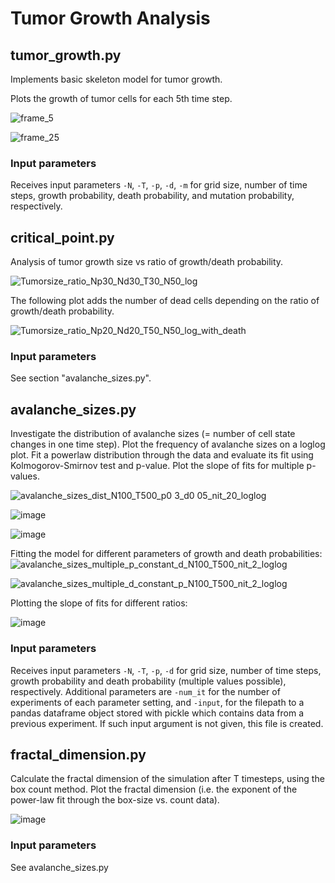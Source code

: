 # Tumor Growth Analysis

## tumor_growth.py
Implements basic skeleton model for tumor growth. 

Plots the growth of tumor cells for each 5th time step. 


![frame_5](https://github.com/user-attachments/assets/3d93e803-d0e7-40e3-b8f2-77fdee8edb88)

![frame_25](https://github.com/user-attachments/assets/314a44e9-1ed4-46df-802b-0ea4a80520b5)


### Input parameters 
Receives input parameters `-N`, `-T`, `-p`, `-d`, `-m` for grid size, number of time steps, growth probability, death probability, and mutation probability, respectively. 


## critical_point.py
Analysis of tumor growth size vs ratio of growth/death probability. 


![Tumorsize_ratio_Np30_Nd30_T30_N50_log](https://github.com/user-attachments/assets/26d07ef0-1b6e-461c-95cf-1db77b9ea78d)

The following plot adds the number of dead cells depending on the ratio of growth/death probability. 

![Tumorsize_ratio_Np20_Nd20_T50_N50_log_with_death](https://github.com/user-attachments/assets/fa2ad329-91b2-408f-b922-fc7a884b6959)


### Input parameters
See section "avalanche_sizes.py".
 

## avalanche_sizes.py
Investigate the distribution of avalanche sizes (= number of cell state changes in one time step). Plot the frequency of avalanche sizes on a loglog plot. Fit a powerlaw distribution through the data and evaluate its fit using Kolmogorov-Smirnov test and p-value. Plot the slope of fits for multiple p-values.

![avalanche_sizes_dist_N100_T500_p0 3_d0 05_nit_20_loglog](https://github.com/user-attachments/assets/095c2e2b-9257-4fc5-a1ca-fdc41051d4fc)

![image](https://github.com/user-attachments/assets/8068a2e8-08ec-4739-a5ac-738e845121c5)

![image](https://github.com/user-attachments/assets/3ded5735-d3ef-4133-9720-2c54f1313388)





Fitting the model for different parameters of growth and death probabilities: 
![avalanche_sizes_multiple_p_constant_d_N100_T500_nit_2_loglog](https://github.com/user-attachments/assets/31275915-bce7-418f-b596-281935a8d05f)

![avalanche_sizes_multiple_d_constant_p_N100_T500_nit_2_loglog](https://github.com/user-attachments/assets/ba99e092-04c0-40d9-b935-600a3ca8e148)

Plotting the slope of fits for different ratios: 

![image](https://github.com/user-attachments/assets/fbf20237-d22e-4c26-95f4-2457abc36da7)



### Input parameters
Receives input parameters `-N`, `-T`, `-p`, `-d` for grid size, number of time steps, growth probability and death probability (multiple values possible), respectively. Additional parameters are `-num_it` for the number of experiments of each parameter setting, and `-input`, for the filepath to a pandas dataframe object stored with pickle which contains data from a previous experiment. If such input argument is not given, this file is created. 

## fractal_dimension.py 
Calculate the fractal dimension of the simulation after T timesteps, using the box count method. Plot the fractal dimension (i.e. the exponent of the power-law fit through the box-size vs. count data). 

![image](https://github.com/user-attachments/assets/5a68222f-f8bd-4c8f-b7e6-0870cc79d966)

### Input parameters 
See avalanche_sizes.py



